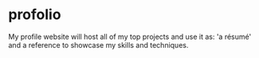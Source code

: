 # profolio
My profile website will host all of my top projects and use it as: 'a résumé' and a reference to showcase my skills and techniques.
